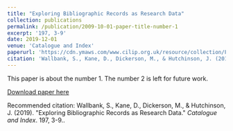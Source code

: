 ```yaml
---
title: "Exploring Bibliographic Records as Research Data"
collection: publications
permalink: /publication/2009-10-01-paper-title-number-1
excerpt: '197, 3-9'
date: 2019-12-01
venue: 'Catalogue and Index'
paperurl: 'https://cdn.ymaws.com/www.cilip.org.uk/resource/collection/F71F19C3-49CF-462D-8165-B07967EE07F0/C&I_197.pdf'
citation: 'Wallbank, S., Kane, D., Dickerson, M., & Hutchinson, J. (2019). &quot;Paper Title Number 1.&quot; <i>Catalogue and Index</i>. 197, 3-9.'
---
```

This paper is about the number 1. The number 2 is left for future work.

[Download paper here](https://cdn.ymaws.com/www.cilip.org.uk/resource/collection/F71F19C3-49CF-462D-8165-B07967EE07F0/C&I_197.pdf)

Recommended citation: Wallbank, S., Kane, D., Dickerson, M., & Hutchinson, J. (2019). &quot;Exploring Bibliographic Records as Research Data.&quot; <i>Catalogue and Index</i>. 197, 3-9..
